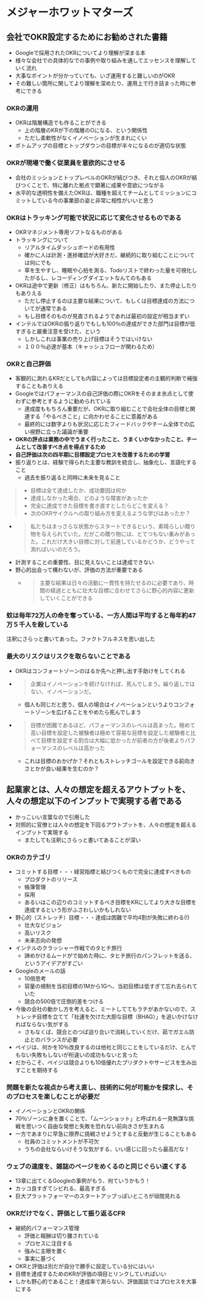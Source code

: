 # メジャーホワットマターズ

## 会社でOKR設定するためにお勧めされた書籍

- Googleで採用されたOKRについてより理解が深まる本
- 様々な会社での具体的なでの事例や取り組みを通してエッセンスを理解していく流れ
- 大事なポイントが分かっていても、いざ運用すると難しいのがOKR
- その難しい箇所に関してより理解を深めたり、運用上で行き詰まった時に参考にできる

### OKRの運用

- OKRは階層構造でも作ることができる
  - 上の階層のKRが下の階層のOになる、という関係性
  - ただし柔軟性がなくイノベーションが生まれにくい
- ボトムアップの目標とトップダウンの目標が半々になるのが適切な状態

### OKRが現場で働く従業員を意欲的にさせる

- 会社のミッションとトップレベルのOKRが結びつき、それと個人のOKRが結びつくことで、特に離れた拠点で顕著に成果や意欲につながる
- 水平的な透明性を備えたOKRは、職種を超えてチームとしてミッションにコミットしている今の事業部の姿と非常に相性がいいと思う

### OKRはトラッキング可能で状況に応じて変化させるものである

- OKRマネジメント専用ソフトなるものがある
- トラッキングについて
  - リアルタイムダッシュボードの有用性
  - 確かに人は計測・進捗確認が大好きだ、継続的に取り組むことについては何にでも
  - 草を生やすし、睡眠や心拍を測る、Todoリストで終わった量を可視化したがるし、レコーディングダイエットなんてのもある
- OKRは途中で更新（修正）はもちろん、新たに開始したり、また停止したりもありえる
  - ただし停止するのは主要な結果について、もしくは目標達成の方法についてが通常である
  - もし目標そのものが見直されるようであれば最初の設定が相当まずい
- インテルではOKRの振り返りでもしも100％の達成ができた部門は目標が低すぎると厳重注意を受けた、という
  - しかしこれは事業の売り上げ目標はそうではいけない
  - １００％必達が基本（キャッシュフローが関わるため）

### OKRと自己評価

- 客観的に測れるKRだとしても内容によっては目標設定者の主観的判断で補強することもありえる
- Googleではパフォーマンスの自己評価の際にOKRをそのまま氷点として使わずに参考とするように勧められている
  - 達成度ももちろん重要だが、OKRに取り組むことで会社全体の目標と関連する「やるべきこと」に向かわせることに意義がある
  - 最終的には数字よりも状況に応じたフィードバックやチーム全体での広い視野に立った議論が重要
- **OKRの評点は業務の中でうまく行ったこと、うまくいかなかったこと、チームとして改善すべき点を得点するため**
- **自己評価は次の四半期に目標設定プロセスを改善するための学習**
- 振り返りとは、経験で得られた主要な教訓を統合し、抽象化し、言語化すること
  - 過去を振り返ると同時に未来を見ること

> - 目標は全て達成したか、成功要因は何か
> - 達成しなかった場合、どのような障害があったか
> - 完全に達成できた目標を書き直すとしたらどこを変える？
> - 次のOKRサイクルへの取り組み方を変えるような学びはあったか？

- > 私たちはまっさらな状態からスタートできるという、素晴らしい贈り物を与えられていた。だがこの贈り物には、とてつもない重みがあった。これだけ大きい目標に対して前進しているかどうか、どうやって測ればいいのだろう。
- 計測することの重要性、目に見えないことは達成できない
- 野心的出会って構わないが、評価の方法が重要である
  - > 主要な結果は日々の活動に一貫性を持たせるのに必要であり、時間の経過とともに壮大な目標に合わせてさらに野心的内容に更新していくことができる

### 蚊は毎年72万人の命を奪っている、一方人間は平均すると毎年約47万５千人を殺している

注釈にさらっと書いてあった。ファクトフルネスを思い出した

### 最大のリスクはリスクを取らないことである

- OKRはコンフォートゾーンのはるか先へと押し出す手助けをしてくれる
- > 企業はイノベーションを続けなければ、死んでしまう。繰り返しではない、イノベーションだ。
  - 個人も同じだと思う、個人の場合はイノベーションというよりコンフォートゾーンを広げることをやめたら死んでしまう
- > 目標が困難であるほど、パフォーマンスのレベルは高まった。極めて高い目標を設定した被験者は極めて容易な目標を設定した被験者と比べて目標を設定する割合は大幅に低かったが前者の方が後者よりパフォーマンスのレベルは高かった
  - これは目標のおかげか？それともストレッチゴールを設定できる前向きさとかが良い結果を生むのか？

## 起業家とは、人々の想定を超えるアウトプットを、人々の想定以下のインプットで実現する者である

- かっこいい言葉なので引用した
- 対照的に官僚とは人々の想定を下回るアウトプットを、人々の想定を超えるインプットで実現する
  - またしても注釈にさらっと書いてあることが深い

### OKRのカテゴリ

- コミットする目標・・・経営指標と結びつくもので完全に達成すべきもの
  - プロダクトのリリース
  - 帳簿管理
  - 採用
  - あるいはこの辺りのコミットするべき目標をKRにしてより大きな目標を達成するという形がふさわしいかもしれない
- 野心的（ストレッチ）目標・・・達成は困難で平均4割が失敗に終わる(!)
  - 壮大なビジョン
  - 高いリスク
  - 未来志向の発想
- インテルのクラッシャー作戦でのタヒチ旅行
  - 諦めかけるムードがで始めた時に、タヒチ旅行のパンフレットを送る、というアイデアがすごい
- Googleのメールの話
  - 10倍思考
  - 容量の規制を当初目標の1Mから1Gへ、当初目標は低すぎて忘れ去られていた
  - 競合の500倍で圧倒的差をつける
- 今後の会社の動かし方を考えると、ミートしててもラチがあかないので、ストレッチ目標を立てて「社運を欠けた大胆な目標（BHAG）」を追いかけなければならない気がする
  - さもなくば、競合とのつば迫り合いで消耗していくだけ、茹でガエル防止とのバランスが必要
- ペイジは、何かを10％改良するのは他社と同じことをしているだけ、とんでもない失敗もしないが桁違いの成功もないと言った
- だからこそ、ペイジは競合よりも10倍優れたプリダクトやサービスを生み出すことを期待する

### 問題を新たな視点から考え直し、技術的に何が可能かを探求し、そのプロセスを楽しむことが必要だ

- イノベーションとOKRの関係
- 70％ゾーンに身を置くことで、「ムーンショット」と呼ばれる一見無謀な挑戦を思いつく自由な発想と失敗を恐れない前向きさが生まれる
- 一方であまりに早急に限界に挑戦させようとすると反動が生じることもある
  - 社員のコミットメントが不可欠
  - うちの会社ならいけそうな気がする、いい感じに回ったら最高だな！

### ウェブの速度を、雑誌のページをめくるのと同じぐらい速くする

- 13章に出てくるGoogleの事例がもう、何ていうかもう！
- カッコ良すぎてシビれる、最高すぎる
- 巨大プラットフォーマーのスタートアップっぽいところが垣間見れる

### OKRだけでなく、評価として振り返るCFR

- 継続的パフォーマンス管理
  - 評価と報酬は切り離されている
  - プロセスに注目する
  - 強みに主眼を置く
  - 事実に基づく
- OKRと評価は別だが自分で勝手に設定している分にはいい
- 目標を達成するためのKRが評価の項目とリンクしていればいい
- しかも野心的であること！達成率で測らない、評価面談ではプロセスを大事にする


